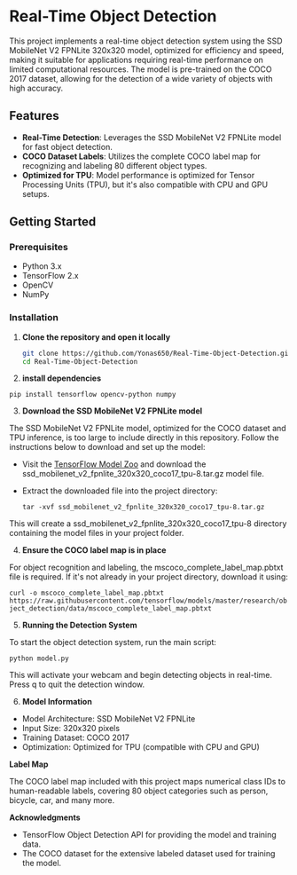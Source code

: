 # Real-Time Object Detection

This project implements a real-time object detection system using the SSD MobileNet V2 FPNLite 320x320 model, optimized for efficiency and speed, making it suitable for applications requiring real-time performance on limited computational resources. The model is pre-trained on the COCO 2017 dataset, allowing for the detection of a wide variety of objects with high accuracy.

## Features

- **Real-Time Detection**: Leverages the SSD MobileNet V2 FPNLite model for fast object detection.
- **COCO Dataset Labels**: Utilizes the complete COCO label map for recognizing and labeling 80 different object types.
- **Optimized for TPU**: Model performance is optimized for Tensor Processing Units (TPU), but it's also compatible with CPU and GPU setups.

## Getting Started

### Prerequisites

- Python 3.x
- TensorFlow 2.x
- OpenCV
- NumPy

### Installation

1. **Clone the repository and open it locally**

   ```sh
   git clone https://github.com/Yonas650/Real-Time-Object-Detection.git
   cd Real-Time-Object-Detection

2. **install dependencies**

```pip install tensorflow opencv-python numpy```

3. **Download the SSD MobileNet V2 FPNLite model**

The SSD MobileNet V2 FPNLite model, optimized for the COCO dataset and TPU inference, is too large to include directly in this repository. Follow the instructions below to download and set up the model:

- Visit the [TensorFlow Model Zoo](https://github.com/tensorflow/models/blob/master/research/object_detection/g3doc/tf2_detection_zoo.md) and download the ssd_mobilenet_v2_fpnlite_320x320_coco17_tpu-8.tar.gz model file.

- Extract the downloaded file into the project directory:

  ```tar -xvf ssd_mobilenet_v2_fpnlite_320x320_coco17_tpu-8.tar.gz```

This will create a ssd_mobilenet_v2_fpnlite_320x320_coco17_tpu-8 directory containing the model files in your project folder.

4. **Ensure the COCO label map is in place**

For object recognition and labeling, the mscoco_complete_label_map.pbtxt file is required. If it's not already in your project directory, download it using:

 ``` curl -o mscoco_complete_label_map.pbtxt https://raw.githubusercontent.com/tensorflow/models/master/research/object_detection/data/mscoco_complete_label_map.pbtxt ```

5. **Running the Detection System**

To start the object detection system, run the main script:

```python model.py```

This will activate your webcam and begin detecting objects in real-time. Press q to quit the detection window.

6. **Model Information**

- Model Architecture: SSD MobileNet V2 FPNLite
- Input Size: 320x320 pixels
- Training Dataset: COCO 2017
- Optimization: Optimized for TPU (compatible with CPU and GPU)

**Label Map**

The COCO label map included with this project maps numerical class IDs to human-readable labels, covering 80 object categories such as person, bicycle, car, and many more.

**Acknowledgments**
- TensorFlow Object Detection API for providing the model and training data.
- The COCO dataset for the extensive labeled dataset used for training the model.